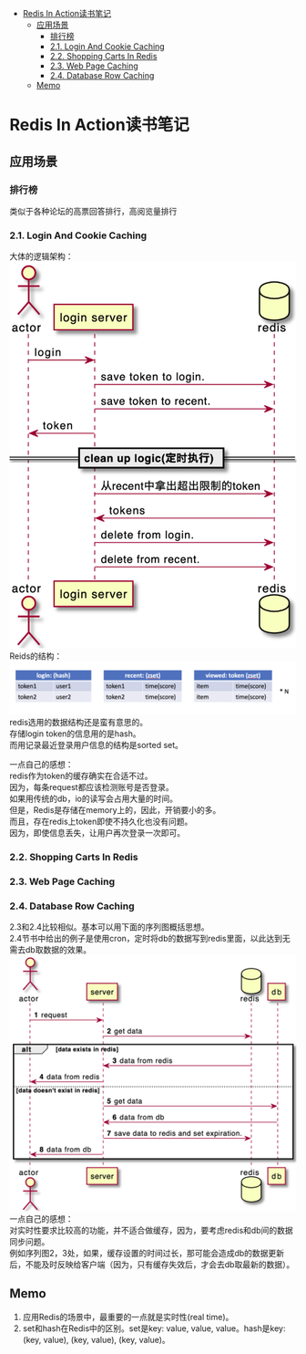 - [Redis In Action读书笔记](#redis-in-action读书笔记)
  - [应用场景](#应用场景)
    - [排行榜](#排行榜)
    - [2.1. Login And Cookie Caching](#21-login-and-cookie-caching)
    - [2.2. Shopping Carts In Redis](#22-shopping-carts-in-redis)
    - [2.3. Web Page Caching](#23-web-page-caching)
    - [2.4. Database Row Caching](#24-database-row-caching)
  - [Memo](#memo)
# Redis In Action读书笔记
## 应用场景
### 排行榜
类似于各种论坛的高票回答排行，高阅览量排行

### 2.1. Login And Cookie Caching
大体的逻辑架构：
![redis-login](./assets/img/redis-login.png)
Reids的结构：
![redis-login-table](./assets/img/redis-login-key-value.png)
redis选用的数据结构还是蛮有意思的。  
存储login token的信息用的是hash。  
而用记录最近登录用户信息的结构是sorted set。  

一点自己的感想：  
redis作为token的缓存确实在合适不过。  
因为，每条request都应该检测账号是否登录。  
如果用传统的db，io的读写会占用大量的时间。  
但是，Redis是存储在memory上的，因此，开销要小的多。  
而且，存在redis上token即使不持久化也没有问题。  
因为，即使信息丢失，让用户再次登录一次即可。

### 2.2. Shopping Carts In Redis

### 2.3. Web Page Caching
### 2.4. Database Row Caching
2.3和2.4比较相似。基本可以用下面的序列图概括思想。  
2.4节书中给出的例子是使用cron，定时将db的数据写到redis里面，以此达到无需去db取数据的效果。
![redis-login-reid](./assets/img/redis-cache-sequence.png)
一点自己的感想：  
对实时性要求比较高的功能，并不适合做缓存，因为，要考虑redis和db间的数据同步问题。  
例如序列图2，3处，如果，缓存设置的时间过长，那可能会造成db的数据更新后，不能及时反映给客户端（因为，只有缓存失效后，才会去db取最新的数据）。



## Memo
1. 应用Redis的场景中，最重要的一点就是实时性(real time)。
2. set和hash在Redis中的区别。set是key: value, value, value。hash是key: (key, value), (key, value), (key, value)。